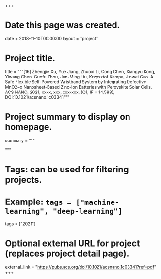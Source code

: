 +++
# Date this page was created.
date = 2018-11-10T00:00:00
layout = "project"

# Project title.
title = """[16] Zhengjie Xu, Yue Jiang, Zhuoxi Li, Cong Chen, Xiangyu Kong, Yiwang Chen, Guofu Zhou, Jun-Ming Liu, Krzysztof Kempa, Jinwei Gao. A Safe Flexible Self-Powered Wristband System by Integrating Defective MnO2−x Nanosheet-Based Zinc-Ion Batteries with Perovskite Solar Cells. ACS NANO, 2021, xxxx, xxx, xxx-xxx. (Q1, IF = 14.588), DOI:10.1021/acsnano.1c03341"""

# Project summary to display on homepage.
summary = """

 """

# Tags: can be used for filtering projects.
# Example: `tags = ["machine-learning", "deep-learning"]`
tags = ["2021"]

# Optional external URL for project (replaces project detail page).
external_link = "https://pubs.acs.org/doi/10.1021/acsnano.1c03341?ref=pdf"
+++

